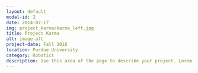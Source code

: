 ```yaml
---
layout: default
modal-id: 2
date: 2014-07-17
img: project_karma/karma_left.jpg
title: Project Karma
alt: image-alt
project-date: Fall 2018
location: Purdue University
category: Robotics
description: Use this area of the page to describe your project. Lorem ipsum dolor sit amet, consectetur adipisicing elit. Mollitia neque assumenda ipsam nihil, molestias magnam, recusandae quos quis inventore quisquam velit asperiores, vitae? Reprehenderit soluta, eos quod consequuntur itaque. Nam.
---
```

